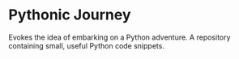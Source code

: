 # Pythonic Journey
Evokes the idea of embarking on a Python adventure. A repository containing small, useful Python code snippets.
